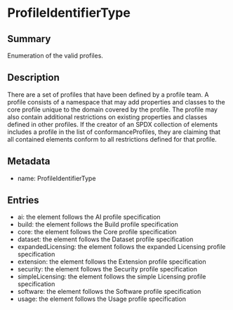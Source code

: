 <!-- Automatically generated by spec-parser v2.0.0 on 2023-12-27T15:02:03.969017+00:00 -->
<!-- SPDX-License-Identifier: Community-Spec-1.0 -->

# ProfileIdentifierType

## Summary

Enumeration of the valid profiles.


## Description

There are a set of profiles that have been defined by a profile team.
A profile consists of a namespace that may add properties and classes to the core profile unique to the domain covered by the profile.
The profile may also contain additional restrictions on existing properties and classes defined in other profiles.
If the creator of an SPDX collection of elements includes a profile in the list of conformanceProfiles, they are claiming that all contained elements conform to all restrictions defined for that profile.


## Metadata

- name: ProfileIdentifierType



## Entries

- ai: the element follows the AI profile specification
- build: the element follows the Build profile specification
- core: the element follows the Core profile specification
- dataset: the element follows the Dataset profile specification
- expandedLicensing: the element follows the expanded Licensing profile specification
- extension: the element follows the Extension profile specification
- security: the element follows the Security profile specification
- simpleLicensing: the element follows the simple Licensing profile specification
- software: the element follows the Software profile specification
- usage: the element follows the Usage profile specification

